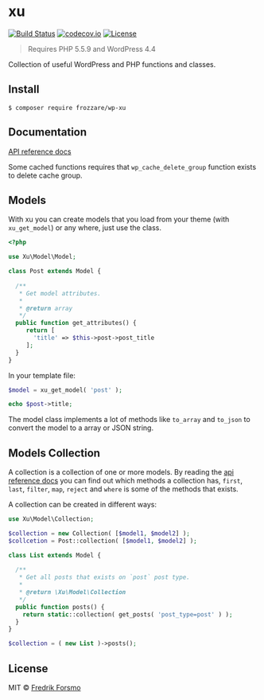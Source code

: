 # xu

[![Build Status](https://travis-ci.org/frozzare/wp-xu.svg?branch=master)](https://travis-ci.org/frozzare/wp-xu) [![codecov.io](http://codecov.io/github/frozzare/wp-xu/coverage.svg?branch=master)](http://codecov.io/github/frozzare/wp-xu?branch=master)
[![License](https://img.shields.io/packagist/l/frozzare/wp-xu.svg)](https://packagist.org/packages/frozzare/wp-xu)

> Requires PHP 5.5.9 and WordPress 4.4

Collection of useful WordPress and PHP functions and classes.

## Install

```
$ composer require frozzare/wp-xu
```

## Documentation

[API reference docs](https://frozzare.github.io/wp-xu/)

Some cached functions requires that `wp_cache_delete_group` function exists to delete cache group.

## Models

With xu you can create models that you load from your theme (with `xu_get_model`) or any where, just use the class.

```php
<?php

use Xu\Model\Model;

class Post extends Model {
  
  /**
   * Get model attributes.
   *
   * @return array
   */
  public function get_attributes() {
     return [
       'title' => $this->post->post_title
     ];
  }
}
```

In your template file:

```php
$model = xu_get_model( 'post' );

echo $post->title;
```

The model class implements a lot of methods like `to_array` and `to_json` to convert the model to a array or JSON string.

## Models Collection

A collection is a collection of one or more models. By reading the [api reference docs](https://wp-xu.github.io/docs/) you can find out which methods a collection has, `first`, `last`, `filter`, `map`, `reject` and `where` is some of the methods that exists.

A collection can be created in different ways:

```php
use Xu\Model\Collection;

$collection = new Collection( [$model1, $model2] );
$collcetion = Post::collection( [$model1, $model2] );

class List extends Model {
  
  /**
   * Get all posts that exists on `post` post type.
   *
   * @return \Xu\Model\Collection
   */
  public function posts() {
    return static::collection( get_posts( 'post_type=post' ) );
  }
}

$collection = ( new List )->posts();
```

## License

MIT © [Fredrik Forsmo](https://github.com/frozzare)
